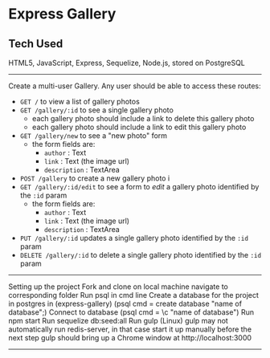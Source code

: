 Express Gallery
===============

Tech Used
-----------
HTML5, JavaScript, Express, Sequelize, Node.js, stored on PostgreSQL


---

Create a multi-user Gallery.
Any user should be able to access these routes:

- `GET /` to view a list of gallery photos
- `GET /gallery/:id` to see a single gallery photo
  - each gallery photo should include a link to delete this gallery photo
  - each gallery photo should include a link to edit this gallery photo
- `GET /gallery/new` to see a "new photo" form
  - the form fields are:
    - `author` : Text
    - `link` : Text (the image url)
    - `description` : TextArea
- `POST /gallery` to create a new gallery photo i
- `GET /gallery/:id/edit` to see a form to *edit* a gallery photo identified by the `:id` param
  - the form fields are:
    - `author` : Text
    - `link` : Text (the image url)
    - `description` : TextArea
- `PUT /gallery/:id` updates a single gallery photo identified by the `:id` param
- `DELETE /gallery/:id` to delete a single gallery photo identified by the `:id` param

---

Setting up the project
Fork and clone on local machine
navigate to corresponding folder
Run psql in cmd line
Create a database for the project in postgres in (express-gallery) (psql cmd = create database "name of database";)
Connect to database (psql cmd = \c "name of database")
Run npm start
Run sequelize db:seed:all
Run gulp
(Linux) gulp may not automatically run redis-server, in that case start it up manually before the next step
gulp should bring up a Chrome window at http://localhost:3000

---

